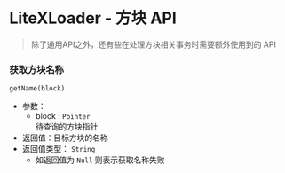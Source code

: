 # LiteXLoader - 方块 API
> 除了通用API之外，还有些在处理方块相关事务时需要额外使用到的 API  

### 获取方块名称  
`getName(block)`
- 参数：
    - block : `Pointer`  
    待查询的方块指针  
- 返回值：目标方块的名称
- 返回值类型： `String` 
    - 如返回值为 `Null` 则表示获取名称失败  
<br>